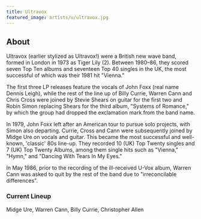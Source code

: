 ```yaml
---
title: Ultravox
featured_image: artists/u/ultravox.jpg
---
```

## About

Ultravox (earlier stylized as Ultravox!) were a British new wave band, formed in London in 1973 as Tiger Lily (2). Between 1980–86, they scored seven Top Ten albums and seventeen Top 40 singles in the UK, the most successful of which was their 1981 hit "Vienna." 

The first three LP releases feature the vocals of John Foxx (real name Dennis Leigh), while the rest of the line up of Billy Currie, Warren Cann and Chris Cross were joined by Stevie Shears on guitar for the first two and Robin Simon replacing Shears for the third album, "Systems of Romance," by which the group had dropped the exclamation mark from the band name.

In 1979, John Foxx left after an American tour to pursue solo projects, with Simon also departing. Currie, Cross and Cann were subsequently joined by Midge Ure on vocals and guitar.
This became the most successful and well-known, 'classic' 80s line-up. They recorded 10 (UK) Top Twenty singles and 7 (UK) Top Twenty Albums, among them single hits such as "Vienna," "Hymn," and "Dancing With Tears In My Eyes."

In May 1986, prior to the recording of the ill-received U-Vox album, Warren Cann was asked to quit by the rest of the band due to "irreconcilable differences". 

### Current Lineup

Midge Ure, Warren Cann, Billy Currie, Christopher Allen

